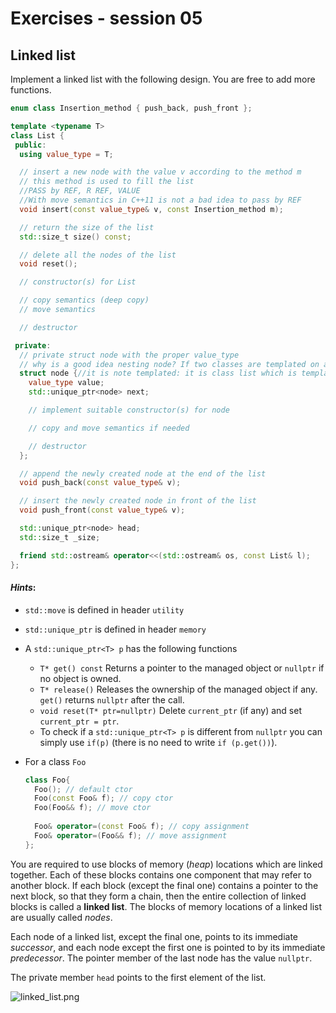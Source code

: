 # Exercises - session 05

## Linked list
Implement a linked list with the following design. You are free to add more functions.

```c++
enum class Insertion_method { push_back, push_front };

template <typename T>
class List {
 public:
  using value_type = T;

  // insert a new node with the value v according to the method m
  // this method is used to fill the list
  //PASS by REF, R REF, VALUE
  //With move semantics in C++11 is not a bad idea to pass by REF
  void insert(const value_type& v, const Insertion_method m);

  // return the size of the list
  std::size_t size() const;

  // delete all the nodes of the list
  void reset();

  // constructor(s) for List

  // copy semantics (deep copy)
  // move semantics

  // destructor

 private:
  // private struct node with the proper value_type
  // why is a good idea nesting node? If two classes are templated on all and only the same templates it's good
  struct node {//it is note templated: it is class list which is templated
    value_type value;
    std::unique_ptr<node> next;

    // implement suitable constructor(s) for node

    // copy and move semantics if needed

    // destructor
  };

  // append the newly created node at the end of the list
  void push_back(const value_type& v);

  // insert the newly created node in front of the list
  void push_front(const value_type& v);

  std::unique_ptr<node> head;
  std::size_t _size;

  friend std::ostream& operator<<(std::ostream& os, const List& l);
};

```

#### *Hints*:

- `std::move` is defined in header `utility`

- `std::unique_ptr` is defined in header `memory`

- A `std::unique_ptr<T> p` has the following functions
   - `T* get() const` Returns a pointer to the managed object or `nullptr` if no object is owned.
   - `T* release()` Releases the ownership of the managed object if any. `get()` returns `nullptr` after the call.
   - `void reset(T* ptr=nullptr)` Delete `current_ptr` (if any) and set `current_ptr = ptr`.
   - To check if a `std::unique_ptr<T> p` is different from `nullptr` you can simply use `if(p)` (there is no need to write `if (p.get())`).

-  For a class `Foo`

    ```C++
    class Foo{
      Foo(); // default ctor
      Foo(const Foo& f); // copy ctor
      Foo(Foo&& f); // move ctor
      
      Foo& operator=(const Foo& f); // copy assignment
      Foo& operator=(Foo&& f); // move assignment
    };
    ```

    

You are required to use blocks of memory (*heap*) locations which are linked together. Each of these blocks contains one component that may refer to another block. If each block (except the final one) contains a pointer to the next block, so that they form a chain, then the entire collection of linked blocks is called a **linked list**. The blocks of memory locations of a linked list are usually called *nodes*.

Each node of a linked list, except the final one, points to its immediate *successor*, and each node except the first one is pointed to by its immediate *predecessor*. The pointer member of the last node has the value `nullptr`.

The private member `head` points to the first element of the list. 

![linked_list.png](./.aux/list2.png)

